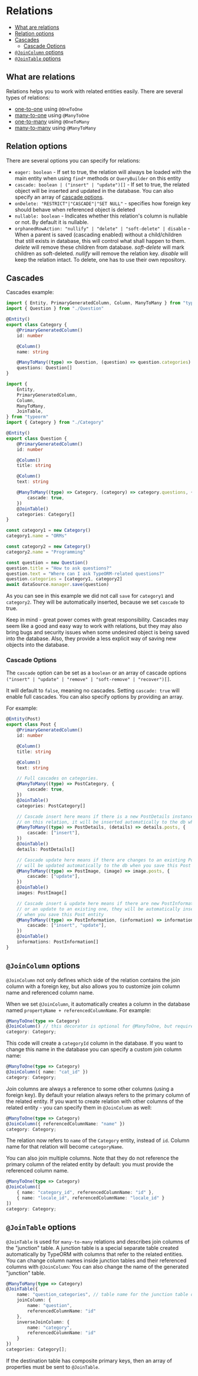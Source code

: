# Relations

* [What are relations](#what-are-relations)
* [Relation options](#relation-options)
* [Cascades](#cascades)
	* [Cascade Options](#cascade-options)
* [`@JoinColumn` options](#joincolumn-options)
* [`@JoinTable` options](#jointable-options)

## What are relations

Relations helps you to work with related entities easily.
There are several types of relations:

-   [one-to-one](./one-to-one-relations.md) using `@OneToOne`
-   [many-to-one](./many-to-one-one-to-many-relations.md) using `@ManyToOne`
-   [one-to-many](./many-to-one-one-to-many-relations.md) using `@OneToMany`
-   [many-to-many](./many-to-many-relations.md) using `@ManyToMany`

## Relation options

There are several options you can specify for relations:

-   `eager: boolean` - If set to true, the relation will always be loaded with the main entity when using `find*` methods or `QueryBuilder` on this entity
-   `cascade: boolean | ("insert" | "update")[]` - If set to true, the related object will be inserted and updated in the database. You can also specify an array of [cascade options](#cascade-options).
-   `onDelete: "RESTRICT"|"CASCADE"|"SET NULL"` - specifies how foreign key should behave when referenced object is deleted
-   `nullable: boolean` - Indicates whether this relation's column is nullable or not. By default it is nullable.
-   `orphanedRowAction: "nullify" | "delete" | "soft-delete" | disable` - When a parent is saved (cascading enabled) without a child/children that still exists in database, this will control what shall happen to them.
  _delete_ will remove these children from database. _soft-delete_ will mark children as soft-deleted. _nullify_ will remove the relation key. _disable_ will keep the relation intact. To delete, one has to use their own repository.

## Cascades

Cascades example:

```typescript
import { Entity, PrimaryGeneratedColumn, Column, ManyToMany } from "typeorm"
import { Question } from "./Question"

@Entity()
export class Category {
    @PrimaryGeneratedColumn()
    id: number

    @Column()
    name: string

    @ManyToMany((type) => Question, (question) => question.categories)
    questions: Question[]
}
```

```typescript
import {
    Entity,
    PrimaryGeneratedColumn,
    Column,
    ManyToMany,
    JoinTable,
} from "typeorm"
import { Category } from "./Category"

@Entity()
export class Question {
    @PrimaryGeneratedColumn()
    id: number

    @Column()
    title: string

    @Column()
    text: string

    @ManyToMany((type) => Category, (category) => category.questions, {
        cascade: true,
    })
    @JoinTable()
    categories: Category[]
}
```

```typescript
const category1 = new Category()
category1.name = "ORMs"

const category2 = new Category()
category2.name = "Programming"

const question = new Question()
question.title = "How to ask questions?"
question.text = "Where can I ask TypeORM-related questions?"
question.categories = [category1, category2]
await dataSource.manager.save(question)
```

As you can see in this example we did not call `save` for `category1` and `category2`.
They will be automatically inserted, because we set `cascade` to true.

Keep in mind - great power comes with great responsibility.
Cascades may seem like a good and easy way to work with relations,
but they may also bring bugs and security issues when some undesired object is being saved into the database.
Also, they provide a less explicit way of saving new objects into the database.

### Cascade Options

The `cascade` option can be set as a `boolean` or an array of cascade options `("insert" | "update" | "remove" | "soft-remove" | "recover")[]`.

It will default to `false`, meaning no cascades. Setting `cascade: true` will enable full cascades. You can also specify options by providing an array.

For example:

```typescript
@Entity(Post)
export class Post {
    @PrimaryGeneratedColumn()
    id: number

    @Column()
    title: string

    @Column()
    text: string

    // Full cascades on categories.
    @ManyToMany((type) => PostCategory, {
        cascade: true,
    })
    @JoinTable()
    categories: PostCategory[]

    // Cascade insert here means if there is a new PostDetails instance set
    // on this relation, it will be inserted automatically to the db when you save this Post entity
    @ManyToMany((type) => PostDetails, (details) => details.posts, {
        cascade: ["insert"],
    })
    @JoinTable()
    details: PostDetails[]

    // Cascade update here means if there are changes to an existing PostImage, it
    // will be updated automatically to the db when you save this Post entity
    @ManyToMany((type) => PostImage, (image) => image.posts, {
        cascade: ["update"],
    })
    @JoinTable()
    images: PostImage[]

    // Cascade insert & update here means if there are new PostInformation instances
    // or an update to an existing one, they will be automatically inserted or updated
    // when you save this Post entity
    @ManyToMany((type) => PostInformation, (information) => information.posts, {
        cascade: ["insert", "update"],
    })
    @JoinTable()
    informations: PostInformation[]
}
```

## `@JoinColumn` options

`@JoinColumn` not only defines which side of the relation contains the join column with a foreign key,
but also allows you to customize join column name and referenced column name.

When we set `@JoinColumn`, it automatically creates a column in the database named `propertyName + referencedColumnName`.
For example:

```typescript
@ManyToOne(type => Category)
@JoinColumn() // this decorator is optional for @ManyToOne, but required for @ManyToMany
category: Category;
```

This code will create a `categoryId` column in the database.
If you want to change this name in the database you can specify a custom join column name:

```typescript
@ManyToOne(type => Category)
@JoinColumn({ name: "cat_id" })
category: Category;
```

Join columns are always a reference to some other columns (using a foreign key).
By default your relation always refers to the primary column of the related entity.
If you want to create relation with other columns of the related entity -
you can specify them in `@JoinColumn` as well:

```typescript
@ManyToOne(type => Category)
@JoinColumn({ referencedColumnName: "name" })
category: Category;
```

The relation now refers to `name` of the `Category` entity, instead of `id`.
Column name for that relation will become `categoryName`.

You can also join multiple columns. Note that they do not reference the primary column of the related entity by default: you must provide the referenced column name.

```typescript
@ManyToOne(type => Category)
@JoinColumn([
    { name: "category_id", referencedColumnName: "id" },
    { name: "locale_id", referencedColumnName: "locale_id" }
])
category: Category;
```

## `@JoinTable` options

`@JoinTable` is used for `many-to-many` relations and describes join columns of the "junction" table.
A junction table is a special separate table created automatically by TypeORM with columns that refer to the related entities.
You can change column names inside junction tables and their referenced columns with `@JoinColumn`:
You can also change the name of the generated "junction" table.

```typescript
@ManyToMany(type => Category)
@JoinTable({
    name: "question_categories", // table name for the junction table of this relation
    joinColumn: {
        name: "question",
        referencedColumnName: "id"
    },
    inverseJoinColumn: {
        name: "category",
        referencedColumnName: "id"
    }
})
categories: Category[];
```

If the destination table has composite primary keys,
then an array of properties must be sent to `@JoinTable`.
